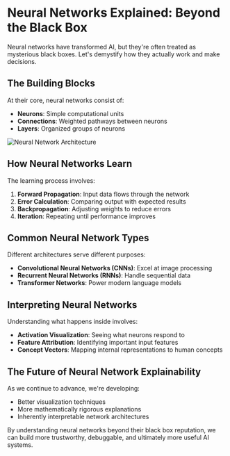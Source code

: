 
# Neural Networks Explained: Beyond the Black Box

Neural networks have transformed AI, but they're often treated as mysterious black boxes. Let's demystify how they actually work and make decisions.

## The Building Blocks

At their core, neural networks consist of:
- **Neurons**: Simple computational units
- **Connections**: Weighted pathways between neurons
- **Layers**: Organized groups of neurons

![Neural Network Architecture](/lovable-uploads/38d5efd1-774c-4895-92a4-a3a22e640245.png)

## How Neural Networks Learn

The learning process involves:
1. **Forward Propagation**: Input data flows through the network
2. **Error Calculation**: Comparing output with expected results
3. **Backpropagation**: Adjusting weights to reduce errors
4. **Iteration**: Repeating until performance improves

## Common Neural Network Types

Different architectures serve different purposes:
- **Convolutional Neural Networks (CNNs)**: Excel at image processing
- **Recurrent Neural Networks (RNNs)**: Handle sequential data
- **Transformer Networks**: Power modern language models

## Interpreting Neural Networks

Understanding what happens inside involves:
- **Activation Visualization**: Seeing what neurons respond to
- **Feature Attribution**: Identifying important input features
- **Concept Vectors**: Mapping internal representations to human concepts

## The Future of Neural Network Explainability

As we continue to advance, we're developing:
- Better visualization techniques
- More mathematically rigorous explanations
- Inherently interpretable network architectures

By understanding neural networks beyond their black box reputation, we can build more trustworthy, debuggable, and ultimately more useful AI systems.
